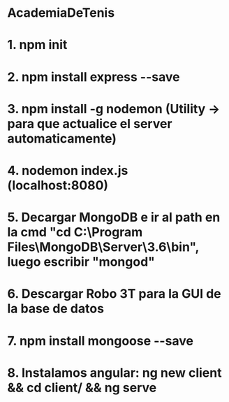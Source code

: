 # AcademiaDeTenis
#
# 1. npm init
# 2. npm install express --save
# 3. npm install -g nodemon (Utility -> para que actualice el server automaticamente)
# 4. nodemon index.js (localhost:8080)
# 5. Decargar MongoDB e ir al path en la cmd "cd C:\Program Files\MongoDB\Server\3.6\bin", luego escribir "mongod"
# 6. Descargar Robo 3T para la GUI de la base de datos
# 7. npm install mongoose --save
# 8. Instalamos angular: ng new client && cd client/ && ng serve

